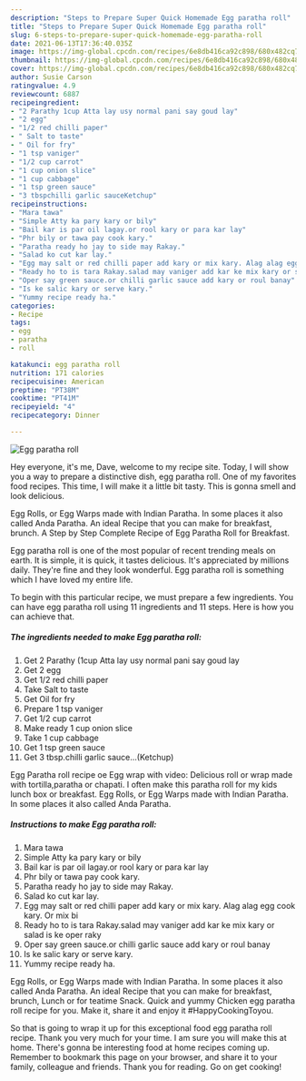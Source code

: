 ```yaml
---
description: "Steps to Prepare Super Quick Homemade Egg paratha roll"
title: "Steps to Prepare Super Quick Homemade Egg paratha roll"
slug: 6-steps-to-prepare-super-quick-homemade-egg-paratha-roll
date: 2021-06-13T17:36:40.035Z
image: https://img-global.cpcdn.com/recipes/6e8db416ca92c898/680x482cq70/egg-paratha-roll-recipe-main-photo.jpg
thumbnail: https://img-global.cpcdn.com/recipes/6e8db416ca92c898/680x482cq70/egg-paratha-roll-recipe-main-photo.jpg
cover: https://img-global.cpcdn.com/recipes/6e8db416ca92c898/680x482cq70/egg-paratha-roll-recipe-main-photo.jpg
author: Susie Carson
ratingvalue: 4.9
reviewcount: 6887
recipeingredient:
- "2 Parathy 1cup Atta lay usy normal pani say goud lay"
- "2 egg"
- "1/2 red chilli paper"
- " Salt to taste"
- " Oil for fry"
- "1 tsp vaniger"
- "1/2 cup carrot"
- "1 cup onion slice"
- "1 cup cabbage"
- "1 tsp green sauce"
- "3 tbspchilli garlic sauceKetchup"
recipeinstructions:
- "Mara tawa"
- "Simple Atty ka pary kary or bily"
- "Bail kar is par oil lagay.or rool kary or para kar lay"
- "Phr bily or tawa pay cook kary."
- "Paratha ready ho jay to side may Rakay."
- "Salad ko cut kar lay."
- "Egg may salt or red chilli paper add kary or mix kary. Alag alag egg cook kary. Or mix bi"
- "Ready ho to is tara Rakay.salad may vaniger add kar ke mix kary or salad is ke oper raky"
- "Oper say green sauce.or chilli garlic sauce add kary or roul banay"
- "Is ke salic kary or serve kary."
- "Yummy recipe ready ha."
categories:
- Recipe
tags:
- egg
- paratha
- roll

katakunci: egg paratha roll 
nutrition: 171 calories
recipecuisine: American
preptime: "PT38M"
cooktime: "PT41M"
recipeyield: "4"
recipecategory: Dinner

---
```



![Egg paratha roll](https://img-global.cpcdn.com/recipes/6e8db416ca92c898/680x482cq70/egg-paratha-roll-recipe-main-photo.jpg)

Hey everyone, it's me, Dave, welcome to my recipe site. Today, I will show you a way to prepare a distinctive dish, egg paratha roll. One of my favorites food recipes. This time, I will make it a little bit tasty. This is gonna smell and look delicious.

Egg Rolls, or Egg Warps made with Indian Paratha. In some places it also called Anda Paratha. An ideal Recipe that you can make for breakfast, brunch. A Step by Step Complete Recipe of Egg Paratha Roll for Breakfast.

Egg paratha roll is one of the most popular of recent trending meals on earth. It is simple, it is quick, it tastes delicious. It's appreciated by millions daily. They're fine and they look wonderful. Egg paratha roll is something which I have loved my entire life.


To begin with this particular recipe, we must prepare a few ingredients. You can have egg paratha roll using 11 ingredients and 11 steps. Here is how you can achieve that.

<!--inarticleads1-->

##### The ingredients needed to make Egg paratha roll:

1. Get 2 Parathy (1cup Atta lay usy normal pani say goud lay
1. Get 2 egg
1. Get 1/2 red chilli paper
1. Take  Salt to taste
1. Get  Oil for fry
1. Prepare 1 tsp vaniger
1. Get 1/2 cup carrot
1. Make ready 1 cup onion slice
1. Take 1 cup cabbage
1. Get 1 tsp green sauce
1. Get 3 tbsp.chilli garlic sauce...(Ketchup)


Egg Paratha roll recipe oe Egg wrap with video: Delicious roll or wrap made with tortilla,paratha or chapati. I often make this paratha roll for my kids lunch box or breakfast. Egg Rolls, or Egg Warps made with Indian Paratha. In some places it also called Anda Paratha. 

<!--inarticleads2-->

##### Instructions to make Egg paratha roll:

1. Mara tawa
1. Simple Atty ka pary kary or bily
1. Bail kar is par oil lagay.or rool kary or para kar lay
1. Phr bily or tawa pay cook kary.
1. Paratha ready ho jay to side may Rakay.
1. Salad ko cut kar lay.
1. Egg may salt or red chilli paper add kary or mix kary. Alag alag egg cook kary. Or mix bi
1. Ready ho to is tara Rakay.salad may vaniger add kar ke mix kary or salad is ke oper raky
1. Oper say green sauce.or chilli garlic sauce add kary or roul banay
1. Is ke salic kary or serve kary.
1. Yummy recipe ready ha.


Egg Rolls, or Egg Warps made with Indian Paratha. In some places it also called Anda Paratha. An ideal Recipe that you can make for breakfast, brunch, Lunch or for teatime Snack. Quick and yummy Chicken egg paratha roll recipe for you. Make it, share it and enjoy it #HappyCookingToyou. 

So that is going to wrap it up for this exceptional food egg paratha roll recipe. Thank you very much for your time. I am sure you will make this at home. There's gonna be interesting food at home recipes coming up. Remember to bookmark this page on your browser, and share it to your family, colleague and friends. Thank you for reading. Go on get cooking!
